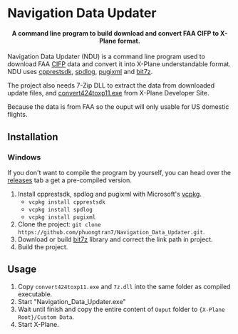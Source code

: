 # Navigation Data Updater
<h4 align="center">A command line program to build download and convert FAA CIFP to X-Plane format.</h4>

Navigation Data Updater (NDU) is a command line program used to download FAA <a href="https://www.faa.gov/air_traffic/flight_info/aeronav/digital_products/cifp/download/">CIFP</a> data and convert it into X-Plane understandable format. NDU uses <a href="https://github.com/Microsoft/cpprestsdk">cpprestsdk</a>, <a href="https://github.com/gabime/spdlog">spdlog</a>, <a href="https://github.com/zeux/pugixml">pugixml</a> and <a href="https://github.com/rikyoz/bit7z">bit7z</a>.

The project also needs 7-Zip DLL to extract the data from downloaded update files, and <a href="https://developer.x-plane.com/article/navdata-in-x-plane-11/">convert424toxp11.exe</a> from X-Plane Developer Site.

Because the data is from FAA so the ouput will only usable for US domestic flights.

## Installation
### Windows
If you don't want to compile the program by yourself, you can head over the <a href="https://github.com/phuongtran7/Navigation_Data_Updater/releases">releases</a> tab a get a pre-compiled version.

1. Install cpprestsdk, spdlog and pugixml with Microsoft's <a href="https://github.com/Microsoft/vcpkg">vcpkg</a>.
    * `vcpkg install cpprestsdk`
    * `vcpkg install spdlog`
    * `vcpkg install pugixml`
2. Clone the project: `git clone https://github.com/phuongtran7/Navigation_Data_Updater.git`.
3. Download or build <a href="https://github.com/rikyoz/bit7z">bit7z</a> library and correct the link path in project.
4. Build the project.

## Usage
1. Copy `convert424toxp11.exe` and `7z.dll` into the same folder as compiled executable.
2. Start "Navigation_Data_Updater.exe"
3. Wait until finish and copy the entire content of `Ouput` folder to `{X-Plane Root}/Custom Data`. 
4. Start X-Plane.